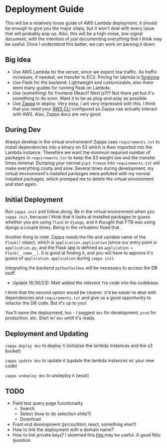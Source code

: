# Deployment Guide

This will be a relatively loose guide of AWS Lambda deployment; it should be enough to give you the major steps, but it won't deal with every issue that will probably pop up. Also, this will be a high-noise, low-signal document, with the intention of just documenting *everything* that I think may be useful. Once I understand this better, we can work on parsing it down.

## Big Idea

- Use AWS Lambda for the server, since we expect low traffic. As traffic increases, if needed, we transfer to EC2. Pricing for labmda is [forgiving](https://aws.amazon.com/lambda/pricing/)
- Use Flask for the backend. Lightweight and customizable, also there were many guides for running flask on Lambda.
- Use (something) for frontend (React? Next.js?)? Not there yet but it's something to do soon. Want it to be as plug-and-play as possible.
- Use [Zappa](https://github.com/zappa/Zappa) to deploy. Very easy, I am very impressed with this. I think that you need your [AWS CLI](https://aws.amazon.com/cli/) configured so Zappa can actually interact with AWS. Also, Zappa docs are very good.

## During Dev

Always develop in the virtual environment! Zappa uses `requirements.txt` to install dependencies into a binary on S3 which is then imported into the Lambda instance. Therefore we want the minimum required number of packages in `requirements.txt` to keep the S3 weight low and the transfer times minimal. Dumping your normal `pip3 freeze` into `requirements.txt` will make everything costly and slow. Several times during development, my virtual environment's installed packages were polluted with my normal installed packages, which promped me to delete the virtual environment and start again.

## Initial Deployment

Run `zappa init` and follow along. Be in the virtual environment when you `zappa init`, because I think that it looks at installed packages to guess whether you are using `flask` or `django`, and it thought that FTB was using django a couple times. Being in the virtualenv fixed that.

Another thing to note: Zappa needs the file and variable name of the `Flask()` object, which is `application.application` (since our entry point is `application.py`, and the Flask app is defined as `application = Flask(__name__)`. It is good at finding it, and you will have to approve it's guess of `application.application` during `zappa init`.

Integrating the backend `pythonToolbox` will be necessary to access the DB stuff. 
- Update (6/30/23): Matt added the relevent `ftb` code into the codebase.

I think that the second option would be cleaner: it'd be easier to deal with dependencies and `requirements.txt` and give us a good opportunity to refactor the DB code. But it's up to you!

You'll name the deployment, too - I suggest `dev` for development, `prod` for production, etc. Start w/ `dev` untill it's ready.

## Deployment and Updating

`zappa deploy dev` to deploy it (initialize the lambda instances and the s3 bucket)

`zappa update dev` to update it (update the lambda instances w/ your new code)

`zappa undeploy dev` to undeploy it (woa!)

## TODO

- Field test query page functionality
    - Search
    - Select (how to do selection shite?)
    - Download
- Front end development (js/css/html, react, something else?)
- How to link the deployment with a domain name?
- How to link private keys? I skimmed this [this](https://stackoverflow.com/questions/64940495/zappa-where-to-put-aws-secret-access-keys),may be useful. A good Nitu question.
